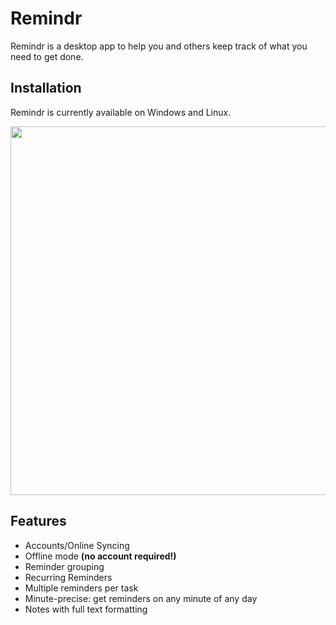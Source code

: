 # Remindr

Remindr is a desktop app to help you and others keep track of what you need to get done.

## Installation

Remindr is currently available on Windows and Linux.

<img src="https://user-images.githubusercontent.com/52746497/213310565-ec50bb18-26c8-4287-b912-751ca47617fd.png" width="541" height="590"/>

## Features
- Accounts/Online Syncing
- Offline mode **(no account required!)**
- Reminder grouping
- Recurring Reminders
- Multiple reminders per task
- Minute-precise: get reminders on any minute of any day
- Notes with full text formatting
